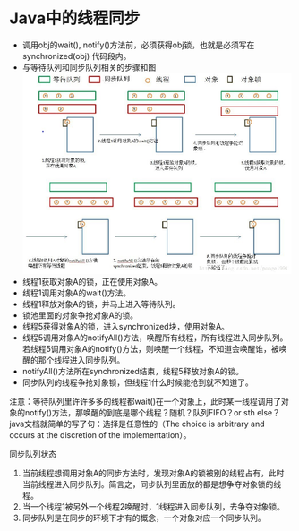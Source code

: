 # Java中的线程同步

* 调用obj的wait(), notify()方法前，必须获得obj锁，也就是必须写在synchronized(obj) 代码段内。
* 与等待队列和同步队列相关的步骤和图 ![](../../.gitbook/assets/thread-sync-queue.jpg)
* 线程1获取对象A的锁，正在使用对象A。
* 线程1调用对象A的wait()方法。
* 线程1释放对象A的锁，并马上进入等待队列。
* 锁池里面的对象争抢对象A的锁。
* 线程5获得对象A的锁，进入synchronized块，使用对象A。
* 线程5调用对象A的notifyAll()方法，唤醒所有线程，所有线程进入同步队列。若线程5调用对象A的notify()方法，则唤醒一个线程，不知道会唤醒谁，被唤醒的那个线程进入同步队列。
* notifyAll()方法所在synchronized结束，线程5释放对象A的锁。
* 同步队列的线程争抢对象锁，但线程1什么时候能抢到就不知道了。 

注意：等待队列里许许多多的线程都wait()在一个对象上，此时某一线程调用了对象的notify()方法，那唤醒的到底是哪个线程？随机？队列FIFO？or sth else？java文档就简单的写了句：选择是任意性的（The choice is arbitrary and occurs at the discretion of the implementation）。

同步队列状态

1. 当前线程想调用对象A的同步方法时，发现对象A的锁被别的线程占有，此时当前线程进入同步队列。简言之，同步队列里面放的都是想争夺对象锁的线程。
2. 当一个线程1被另外一个线程2唤醒时，1线程进入同步队列，去争夺对象锁。
3. 同步队列是在同步的环境下才有的概念，一个对象对应一个同步队列。
